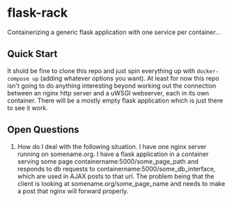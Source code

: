 # flask-rack
Containerizing a generic flask application with one service per container...

## Quick Start
It shold be fine to clone this repo and just spin everything up with `docker-compose up` (adding whatever options you want).
At least for now this repo isn't going to do anything interesting beyond working out the connection between an nginx http server and a uWSGI webserver, each in its own container.
There will be a mostly empty flask application which is just there to see it work.

## Open Questions
1. How do I deal with the following situation. I have one nginx server running on somename.org. I have a flask application in a container serving some page containername:5000/some_page_path and responds to db requests to containername:5000/some_db_interface, which are used in AJAX posts to that url. The problem being that the client is looking at somename.org/some_page_name and needs to make a post that nginx will forward properly.
